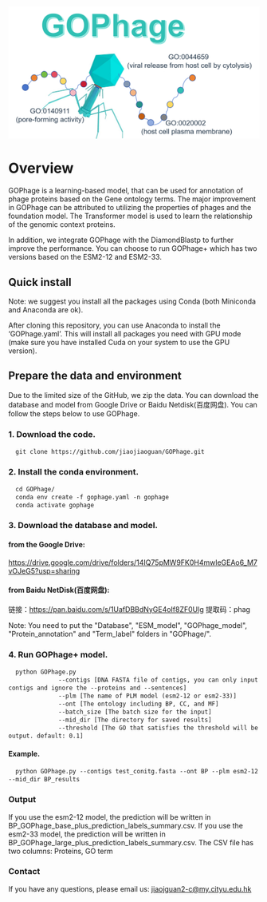 
![icon](https://github.com/jiaojiaoguan/GOPhage/blob/main/gophage.png)
# Overview

GOPhage is a learning-based model, that can be used for annotation of phage proteins based on the Gene ontology terms. The major improvement in GOPhage can be attributed to utilizing the properties of phages and the foundation model. The Transformer model is used to learn the relationship of the genomic context proteins.

In addition, we integrate GOPhage with the DiamondBlastp to further improve the performance. You can choose to run GOPhage+ which has two versions based on the ESM2-12 and ESM2-33.

## Quick install
Note: we suggest you install all the packages using Conda (both Miniconda and Anaconda are ok).

After cloning this repository, you can use Anaconda to install the ‘GOPhage.yaml’. This will install all packages you need with GPU mode (make sure you have installed Cuda on your system to use the GPU version).


## Prepare the data and environment
Due to the limited size of the GitHub, we zip the data. You can download the database and model from Google Drive or Baidu Netdisk(百度网盘). You can follow the steps below to use GOPhage.

### 1. Download the code.
      git clone https://github.com/jiaojiaoguan/GOPhage.git
   
### 2. Install the conda environment.

      cd GOPhage/
      conda env create -f gophage.yaml -n gophage
      conda activate gophage
   
### 3. Download the database and model.
  #### from the Google Drive:
  https://drive.google.com/drive/folders/14IQ75pMW9FK0H4mwleGEAo6_M7vOJeG5?usp=sharing
  
  #### from Baidu NetDisk(百度网盘):
  链接：https://pan.baidu.com/s/1UafDBBdNyGE4oIf8ZF0Ulg 
  提取码：phag
  
  Note: You need to put the "Database", "ESM_model", "GOPhage_model", "Protein_annotation" and "Term_label" folders in "GOPhage/".
  
### 4. Run GOPhage+ model.
      python GOPhage.py 
                  --contigs [DNA FASTA file of contigs, you can only input contigs and ignore the --proteins and --sentences]
                  --plm [The name of PLM model (esm2-12 or esm2-33)]
                  --ont [The ontology including BP, CC, and MF]
                  --batch_size [The batch size for the input]
                  --mid_dir [The directory for saved results]
                  --threshold [The GO that satisfies the threshold will be output. default: 0.1]
                    
#### Example.
      python GOPhage.py --contigs test_conitg.fasta --ont BP --plm esm2-12 --mid_dir BP_results


### Output

If you use the esm2-12 model, the prediction will be written in BP_GOPhage_base_plus_prediction_labels_summary.csv.
If you use the esm2-33 model, the prediction will be written in BP_GOPhage_large_plus_prediction_labels_summary.csv.
The CSV file has two columns: Proteins, GO term
   

### Contact 
If you have any questions, please email us: jiaojguan2-c@my.cityu.edu.hk
